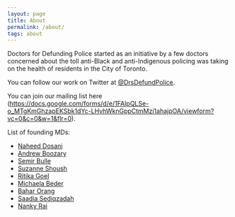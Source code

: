 ```yaml
---
layout: page
title: About
permalink: /about/
tags: about
---
```


Doctors for Defunding Police started as an initiative by a few doctors concerned about the toll anti-Black and anti-Indigenous policing was taking on the health of residents in the City of Toronto.

You can follow our work on Twitter at [@DrsDefundPolice](https://twitter.com/DrsDefundPolice).

You can join our mailing list here (https://docs.google.com/forms/d/e/1FAIpQLSe-o_MTgKmGhzapEKSbk1dYc-LHvhWknGppCtmMzi1ahajpOA/viewform?vc=0&c=0&w=1&flr=0). 

List of founding MDs:

- [Naheed Dosani](https://twitter.com/NaheedD)
- [Andrew Boozary](https://twitter.com/drandrewb)
- [Semir Bulle](https://twitter.com/SemirBulle)
- [Suzanne Shoush](https://www.dfcm.utoronto.ca/news/first-indigenous-health-lead-part-department%E2%80%99s-response-truth-and-reconciliation-commission)
- [Ritika Goel](https://twitter.com/RitikaGoelTO)
- [Michaela Beder](https://twitter.com/Michaela416)
- [Bahar Orang](https://twitter.com/bharohh)
- [Saadia Sediqzadah](https://twitter.com/saadia_sediq)
- [Nanky Rai](https://twitter.com/NankyRai)
